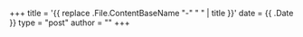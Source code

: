 +++
title = '{{ replace .File.ContentBaseName "-" " " | title }}'
date = {{ .Date }}
type = "post"
author = ""
+++
